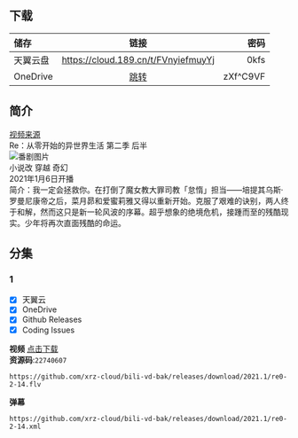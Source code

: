 ## 下载

储存 | 链接 | 密码
:----------- | :-----------: | -----------:
 天翼云盘        |     https://cloud.189.cn/t/FVnyiefmuyYj    |       0kfs
 OneDrive | [跳转](https://xrzcloud-my.sharepoint.com/:f:/g/personal/xrz_xrzyun_ml/EpsO4WLksrlGh0gKfM7KAgYBKpPPX97eQ5zjttvd7XAS4A?e=bWLb5w) | zXf^C9VF

## 简介
[视频来源](https://www.bilibili.com/bangumi/media/md28232073)  
Re：从零开始的异世界生活 第二季 后半  
![番剧图片](https://i0.hdslb.com/bfs/bangumi/image/4f3edbede7fc0bdb52842075cf8faaa1c5953eaa.png@619w_825h.webp )  
小说改 穿越 奇幻  
2021年1月6日开播  
简介：我一定会拯救你。在打倒了魔女教大罪司教「怠惰」担当——培提其乌斯·罗曼尼康帝之后，菜月昴和爱蜜莉雅又得以重新开始。克服了艰难的诀别，两人终于和解，然而这只是新一轮风波的序幕。超乎想象的绝境危机，接踵而至的残酷现实。少年将再次直面残酷的命运。  
## 分集
### 1
- [x] 天翼云
- [x] OneDrive
- [x] Github Releases
- [x] Coding Issues

**视频**   [点击下载](https://github.com/xrz-cloud/bili-vd-bak/releases/download/2021.1/re0-2-14.flv)  
**资源码**:`22740607`  
```
https://github.com/xrz-cloud/bili-vd-bak/releases/download/2021.1/re0-2-14.flv
```
**弹幕**
```
https://github.com/xrz-cloud/bili-vd-bak/releases/download/2021.1/re0-2-14.xml
```